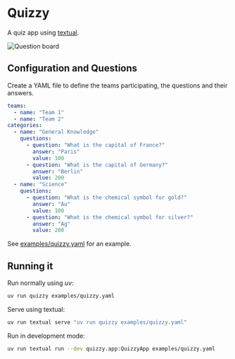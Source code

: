 # Quizzy

A quiz app using [textual](https://textual.textualize.io/).

![Question board](assets/question-board.png)


## Configuration and Questions

Create a YAML file to define the teams participating, the questions and their answers.

```yaml
teams:
  - name: "Team 1"
  - name: "Team 2"
categories:
  - name: "General Knowledge"
    questions:
      - question: "What is the capital of France?"
        answer: "Paris"
        value: 100
      - question: "What is the capital of Germany?"
        answer: "Berlin"
        value: 200
  - name: "Science"
    questions:
      - question: "What is the chemical symbol for gold?"
        answer: "Au"
        value: 100
      - question: "What is the chemical symbol for silver?"
        answer: "Ag"
        value: 200
```

See [examples/quizzy.yaml](examples/quizzy.yaml) for an example.


## Running it

Run normally using *uv*:

``` sh
uv run quizzy examples/quizzy.yaml
```

Serve using textual:

``` sh
uv run textual serve "uv run quizzy examples/quizzy.yaml"
```

Run in development mode:

``` sh
uv run textual run --dev quizzy.app:QuizzyApp examples/quizzy.yaml
```
